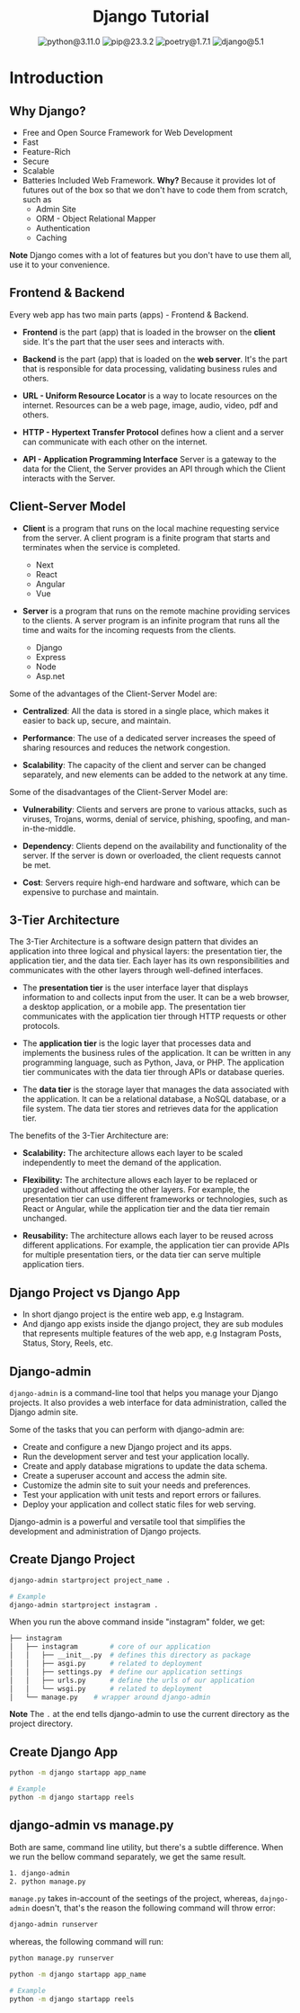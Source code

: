 <h1 align="center">Django Tutorial</h1>
<p align="center">
  <img src="https://img.shields.io/badge/python-3.11.0-blue" alt="python@3.11.0">
  <img src="https://img.shields.io/badge/pip-23.3.2-moccasin" alt="pip@23.3.2">
  <img src="https://img.shields.io/badge/poetry-1.7.1-orange" alt="poetry@1.7.1">
  <img src="https://img.shields.io/badge/django-5.1-papayawhip" alt="django@5.1">
</p>

<h1 align="left">Introduction</h1>
<h2 align="left">Why Django?</h2>

- Free and Open Source Framework for Web Development
- Fast
- Feature-Rich
- Secure
- Scalable
- Batteries Included Web Framework. **Why?** Because it provides lot of futures out of the box so that we don't have to code them from scratch, such as
  - Admin Site
  - ORM - Object Relational Mapper
  - Authentication
  - Caching

**Note** Django comes with a lot of features but you don't have to use them all, use it to your convenience.

<h2 align="left">Frontend & Backend</h2>
Every web app has two main parts (apps) - Frontend & Backend.

- **Frontend** is the part (app) that is loaded in the browser on the **client** side. It's the part that the user sees and interacts with.
- **Backend** is the part (app) that is loaded on the **web server**. It's the part that is responsible for data processing, validating business rules and others.

- **URL - Uniform Resource Locator** is a way to locate resources on the internet. Resources can be a web page, image, audio, video, pdf and others.

- **HTTP - Hypertext Transfer Protocol** defines how a client and a server can communicate with each other on the internet.

- **API - Application Programming Interface** Server is a gateway to the data for the Client, the Server provides an API through which the Client interacts with the Server.

<h2 align="left">Client-Server Model</h2>

- **Client** is a program that runs on the local machine requesting service from the server. A client program is a finite program that starts and terminates when the service is completed.

  - Next
  - React
  - Angular
  - Vue

- **Server** is a program that runs on the remote machine providing services to the clients. A server program is an infinite program that runs all the time and waits for the incoming requests from the clients.
  - Django
  - Express
  - Node
  - Asp.net

Some of the advantages of the Client-Server Model are:

- **Centralized**: All the data is stored in a single place, which makes it easier to back up, secure, and maintain.

- **Performance**: The use of a dedicated server increases the speed of sharing resources and reduces the network congestion.

- **Scalability**: The capacity of the client and server can be changed separately, and new elements can be added to the network at any time.

Some of the disadvantages of the Client-Server Model are:

- **Vulnerability**: Clients and servers are prone to various attacks, such as viruses, Trojans, worms, denial of service, phishing, spoofing, and man-in-the-middle.

- **Dependency**: Clients depend on the availability and functionality of the server. If the server is down or overloaded, the client requests cannot be met.

- **Cost**: Servers require high-end hardware and software, which can be expensive to purchase and maintain.

<h2 align="left">3-Tier Architecture</h2>

The 3-Tier Architecture is a software design pattern that divides an application into three logical and physical layers: the presentation tier, the application tier, and the data tier. Each layer has its own responsibilities and communicates with the other layers through well-defined interfaces.

- The **presentation tier** is the user interface layer that displays information to and collects input from the user. It can be a web browser, a desktop application, or a mobile app. The presentation tier communicates with the application tier through HTTP requests or other protocols.

- The **application tier** is the logic layer that processes data and implements the business rules of the application. It can be written in any programming language, such as Python, Java, or PHP. The application tier communicates with the data tier through APIs or database queries.

- The **data tier** is the storage layer that manages the data associated with the application. It can be a relational database, a NoSQL database, or a file system. The data tier stores and retrieves data for the application tier.

The benefits of the 3-Tier Architecture are:

- **Scalability:** The architecture allows each layer to be scaled independently to meet the demand of the application.

- **Flexibility:** The architecture allows each layer to be replaced or upgraded without affecting the other layers. For example, the presentation tier can use different frameworks or technologies, such as React or Angular, while the application tier and the data tier remain unchanged.

- **Reusability:** The architecture allows each layer to be reused across different applications. For example, the application tier can provide APIs for multiple presentation tiers, or the data tier can serve multiple application tiers.

<h2 align="left">Django Project vs Django App</h2>

- In short django project is the entire web app, e.g Instagram.
- And django app exists inside the django project, they are sub modules that represents multiple features of the web app, e.g Instagram Posts, Status, Story, Reels, etc.

<h2 align="left">Django-admin</h2>

`django-admin` is a command-line tool that helps you manage your Django projects. It also provides a web interface for data administration, called the Django admin site.

Some of the tasks that you can perform with django-admin are:

- Create and configure a new Django project and its apps.
- Run the development server and test your application locally.
- Create and apply database migrations to update the data schema.
- Create a superuser account and access the admin site.
- Customize the admin site to suit your needs and preferences.
- Test your application with unit tests and report errors or failures.
- Deploy your application and collect static files for web serving.

Django-admin is a powerful and versatile tool that simplifies the development and administration of Django projects.

<h2 align="left">Create Django Project</h2>

```bash
django-admin startproject project_name .

# Example
django-admin startproject instagram .
```

When you run the above command inside "instagram" folder, we get:

```bash
├── instagram
│   ├── instagram        # core of our application
│   │   ├── __init__.py  # defines this directory as package
│   │   ├── asgi.py      # related to deployment
│   │   ├── settings.py  # define our application settings
│   │   ├── urls.py      # define the urls of our application
│   │   └── wsgi.py      # related to deployment
│   └── manage.py    # wrapper around django-admin
```

**Note** The `.` at the end tells django-admin to use the current directory as the project directory.

<h2 align="left">Create Django App</h2>

```bash
python -m django startapp app_name

# Example
python -m django startapp reels
```

<h2 align="left">django-admin vs manage.py</h2>
Both are same, command line utility, but there's a subtle difference. When we run the bellow command separately, we get the same result.

```bash
1. django-admin
2. python manage.py
```

`manage.py` takes in-account of the seetings of the project, whereas, `dajngo-admin` doesn't, that's the reason the following command will throw error:

```bash
django-admin runserver
```

whereas, the following command will run:

```bash
python manage.py runserver
```

```bash
python -m django startapp app_name

# Example
python -m django startapp reels
```
